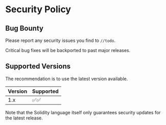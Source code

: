 # Security Policy

## Bug Bounty

Please report any security issues you find to `//todo`.

Critical bug fixes will be backported to past major releases.

## Supported Versions

The recommendation is to use the latest version available.

| Version | Supported                            |
| ------- | ------------------------------------ |
| 1.x     | :white_check_mark::white_check_mark: |


Note that the Solidity language itself only guarantees security updates for the latest release.

